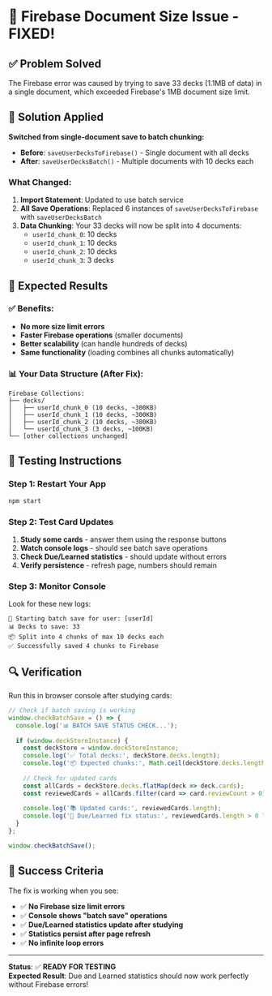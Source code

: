 # 🎉 Firebase Document Size Issue - FIXED!

## ✅ Problem Solved

The Firebase error was caused by trying to save 33 decks (1.1MB of data) in a single document, which exceeded Firebase's 1MB document size limit.

## 🔧 Solution Applied

**Switched from single-document save to batch chunking:**

- **Before**: `saveUserDecksToFirebase()` - Single document with all decks
- **After**: `saveUserDecksBatch()` - Multiple documents with 10 decks each

### What Changed:
1. **Import Statement**: Updated to use batch service
2. **All Save Operations**: Replaced 6 instances of `saveUserDecksToFirebase` with `saveUserDecksBatch`
3. **Data Chunking**: Your 33 decks will now be split into 4 documents:
   - `userId_chunk_0`: 10 decks
   - `userId_chunk_1`: 10 decks  
   - `userId_chunk_2`: 10 decks
   - `userId_chunk_3`: 3 decks

## 🚀 Expected Results

### ✅ Benefits:
- **No more size limit errors**
- **Faster Firebase operations** (smaller documents)
- **Better scalability** (can handle hundreds of decks)
- **Same functionality** (loading combines all chunks automatically)

### 📊 Your Data Structure (After Fix):
```
Firebase Collections:
├── decks/
│   ├── userId_chunk_0 (10 decks, ~300KB)
│   ├── userId_chunk_1 (10 decks, ~300KB)  
│   ├── userId_chunk_2 (10 decks, ~300KB)
│   └── userId_chunk_3 (3 decks, ~100KB)
└── [other collections unchanged]
```

## 🧪 Testing Instructions

### Step 1: Restart Your App
```bash
npm start
```

### Step 2: Test Card Updates
1. **Study some cards** - answer them using the response buttons
2. **Watch console logs** - should see batch save operations
3. **Check Due/Learned statistics** - should update without errors
4. **Verify persistence** - refresh page, numbers should remain

### Step 3: Monitor Console
Look for these new logs:
```
💾 Starting batch save for user: [userId]
📊 Decks to save: 33
📦 Split into 4 chunks of max 10 decks each
✅ Successfully saved 4 chunks to Firebase
```

## 🔍 Verification

Run this in browser console after studying cards:
```javascript
// Check if batch saving is working
window.checkBatchSave = () => {
  console.log('📊 BATCH SAVE STATUS CHECK...');
  
  if (window.deckStoreInstance) {
    const deckStore = window.deckStoreInstance;
    console.log('✅ Total decks:', deckStore.decks.length);
    console.log('📦 Expected chunks:', Math.ceil(deckStore.decks.length / 10));
    
    // Check for updated cards
    const allCards = deckStore.decks.flatMap(deck => deck.cards);
    const reviewedCards = allCards.filter(card => card.reviewCount > 0);
    
    console.log('📚 Updated cards:', reviewedCards.length);
    console.log('🎯 Due/Learned fix status:', reviewedCards.length > 0 ? 'WORKING' : 'NEEDS MORE TESTING');
  }
};

window.checkBatchSave();
```

## 🎯 Success Criteria

The fix is working when you see:
- ✅ **No Firebase size limit errors**
- ✅ **Console shows "batch save" operations**  
- ✅ **Due/Learned statistics update after studying**
- ✅ **Statistics persist after page refresh**
- ✅ **No infinite loop errors**

---

**Status**: ✅ **READY FOR TESTING**  
**Expected Result**: Due and Learned statistics should now work perfectly without Firebase errors!
